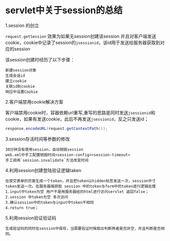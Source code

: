 # servlet中关于session的总结

1.session 的创立

`request.getSession` 效果为如果无session创建该session 并且对客户端发送cookie，cookie中记录了session的`jsessionid`，该id用于发送给服务器获取到对应的session

该session创建时经历了以下步骤：

```shell
新建session对象
生成会话id
建立cookie
关联id到cookie
响应中设置Cookie
```

2.客户端禁用cookie解决方案

客户端禁用cookie时，容器依赖url重写,重写的思路是同时发送`jsessionid`和cookie，如果有发送cookie，此后不再发送`jsessionid`，反之只发送id；

```java
response.encodeURL(request.getContextPath());
```

3.session存活时间等参数的修改

```shell
30分钟没有使用session，自动销毁session
web.xml中手工配置销毁时间<session-config><session-timeout>
手工调用`session.invalidate`方法改变时间
```

4.利用session创建登陆验证逻辑taken

```shell
在提交表单的页面生成一个token，并且把token以hidden标签发送一次，session中寸token发送一次。在服务器端获取 session 中的token与form中的token进行逻辑处理
1.input中token为空 用户不是用服务器给的html进行访问servlet 返回false；
2.session 中token为空 多次访问
3.确认session中的token与input中token不相同
4.return true；
```

5.利用session验证验证码

```shell
生成验证码的同时在session中保存，当需要验证时候取出判断两者是否非空，并且判断是否相同。
```